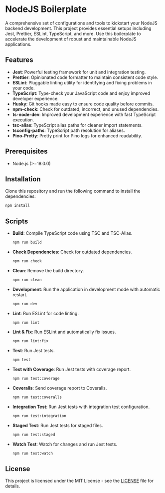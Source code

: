 # NodeJS Boilerplate

A comprehensive set of configurations and tools to kickstart your NodeJS backend development. This project provides essential setups including Jest, Prettier, ESLint, TypeScript, and more. Use this boilerplate to accelerate the development of robust and maintainable NodeJS applications.

## Features

- **Jest**: Powerful testing framework for unit and integration testing.
- **Prettier**: Opinionated code formatter to maintain consistent code style.
- **ESLint**: Pluggable linting utility for identifying and fixing problems in your code.
- **TypeScript**: Type-check your JavaScript code and enjoy improved developer experience.
- **Husky**: Git hooks made easy to ensure code quality before commits.
- **npm-check**: Check for outdated, incorrect, and unused dependencies.
- **ts-node-dev**: Improved development experience with fast TypeScript execution.
- **tsc-alias**: TypeScript alias paths for cleaner import statements.
- **tsconfig-paths**: TypeScript path resolution for aliases.
- **Pino-Pretty**: Pretty print for Pino logs for enhanced readability.

## Prerequisites

- Node.js (>=18.0.0)

## Installation

Clone this repository and run the following command to install the dependencies:

```bash
npm install
```

## Scripts

- **Build**: Compile TypeScript code using TSC and TSC-Alias.

  ```bash
  npm run build
  ```

- **Check Dependencies**: Check for outdated dependencies.

  ```bash
  npm run check
  ```

- **Clean**: Remove the build directory.

  ```bash
  npm run clean
  ```

- **Development**: Run the application in development mode with automatic restart.

  ```bash
  npm run dev
  ```

- **Lint**: Run ESLint for code linting.

  ```bash
  npm run lint
  ```

- **Lint & Fix**: Run ESLint and automatically fix issues.

  ```bash
  npm run lint:fix
  ```

- **Test**: Run Jest tests.

  ```bash
  npm test
  ```

- **Test with Coverage**: Run Jest tests with coverage report.

  ```bash
  npm run test:coverage
  ```

- **Coveralls**: Send coverage report to Coveralls.

  ```bash
  npm run test:coveralls
  ```

- **Integration Test**: Run Jest tests with integration test configuration.

  ```bash
  npm run test:integration
  ```

- **Staged Test**: Run Jest tests for staged files.

  ```bash
  npm run test:staged
  ```

- **Watch Test**: Watch for changes and run Jest tests.
  ```bash
  npm run test:watch
  ```

## License

This project is licensed under the MIT License - see the [LICENSE](LICENSE) file for details.
